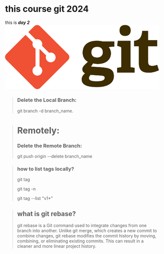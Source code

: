 # this course git 2024
 this is ***day 2***
![The San Juan Mountains are beautiful!](/assets/images/Git-Logo-2Color.png "San Juan Mountains")

> ### Delete the Local Branch:
>
>git branch -d branch_name.

> # Remotely:
>
> ### Delete the Remote Branch:
>
>git push origin --delete branch_name

> ### how to list tags locally?
>
>git tag
>
>git tag -n
>
>git tag --list "v1*"

> ## what is git rebase?   
>
>git rebase is a Git command used to integrate changes from one branch into another. Unlike git merge, which creates a new commit to combine changes, git rebase modifies the commit history by moving, combining, or eliminating existing commits. This can result in a cleaner and more linear project history.
